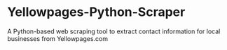 # Yellowpages-Python-Scraper
A Python-based web scraping tool to extract contact information for local businesses from Yellowpages.com
